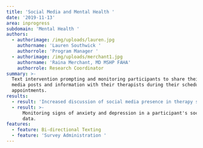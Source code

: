 ```yaml
---
title: 'Social Media and Mental Health '
date: '2019-11-13'
area: inprogress
subdomain: 'Mental Health '
authors:
  - authorimage: /img/uploads/lauren.jpg
    authorname: 'Lauren Southwick '
    authorrole: 'Program Manager '
  - authorimage: /img/uploads/merchant1.jpg
    authorname: 'Raina Merchant, MD MSHP FAHA'
    authorrole: Research Coordinator
summary: >-
  Text intervention prompting and monitoring participants to share their social
  media posts and information with their therapists during their scheduled
  appointments.
results:
  - result: 'Increased discussion of social media presence in therapy sessions. '
  - result: >-
      Monitoring signs of anxiety and depression in a participant's social media
      data. 
features:
  - feature: Bi-directional Texting
  - feature: 'Survey Administration '
---
```


